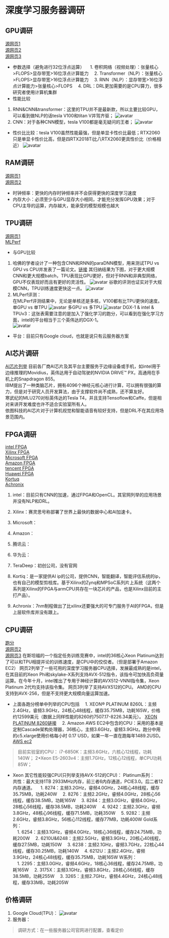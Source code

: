 # 深度学习服务器调研
## GPU调研
 [源网页1](https://timdettmers.com/2019/04/03/which-gpu-for-deep-learning//)  
 [源网页2](https://lambdalabs.com/blog/best-gpu-tensorflow-2080-ti-vs-v100-vs-titan-v-vs-1080-ti-benchmark/?utm_source=google&utm_campaign=1721185907&utm_medium=search&utm_term=%2Bdettmers%20%2Bgpu&utm_content=335777608047&matchtype=b&adgroup=70115897640&feeditemid=&loc_interest_ms=&loc_physical_ms=9003503&network=g&device=c&devicemodel=&adposition=1t1&gclid=EAIaIQobChMI0YfIxMLk5QIVFJSzCh3bngpnEAAYASAAEgL9CPD_BwE)  
 [源网页3](https://www.quora.com/What-is-the-hardware-required-for-Reinforcement-Learning)  
- 参数选择（避免进行32位浮点运算）
&emsp;1. 卷积网络（视频处理）：张量核心>FLOPS>显存带宽>16位浮点计算能力
&emsp;2. Transformer（NLP）：张量核心>FLOPS>显存带宽>16位浮点计算能力
&emsp;3. RNN（NLP）：显存带宽>16位浮点计算能力>张量核心>FLOPS
&emsp;4. DRL：DRL更加需要的是CPU算力，很多研究者使用计算机集群
- 性能比较
1. RNN&CNN&transformer：这里的TPU并不是最新款，所以主要比较GPU，可以看到做NLP的话tesla V100和titan V并驾齐驱；
![avatar](./pics/performance_RTX.png)
2. CNN：对于各种CNN模型，tesla V100都是毫无疑问的王者；
![avatar](./pics/CNN-GPU.png)
- 性价比比较：tesla V100虽然性能最强，但是单显卡性价比最低；RTX2060只是单显卡性价比高，但是四RTX2018Ti比八RTX2060更具性价比（价格相近）
![avatar](./pics/performance_per_dollar_RTX.png)
## RAM调研
 [源网页1](https://timdettmers.com/2018/12/16/deep-learning-hardware-guide//)  
 [源网页2](https://medium.com/syncedreview/harvard-researchers-benchmark-tpu-gpu-cpu-for-deep-learning-3034a452958d)
- 时钟频率：更快的内存时钟频率并不会获得更快的深度学习速度
- 内存大小：必须至少与GPU显存大小相同，才能充分发挥GPU效果；对于CPU主导的运算，内存越大，能承受的模型规模也越大
## TPU调研
[源网页1](https://www.forbes.com/sites/moorinsights/2018/12/13/nvidia-wins-first-ai-benchmarks/#4984647ae4a2)  
[MLPerf](https://mlperf.org/training-results-0-6/)
- 与GPU比较
1. 哈佛的学者设计了一种包含CNN和RNN的paraDNN模型，用来测试TPU vs GPU vs CPU并发表了一篇论文。[链接](https://arxiv.org/pdf/1907.10701.pdf)
其归纳结果为下图，对于更大规模CNN和更大规模batch，TPU表现比GPU更好，但对于RNN和非典型网络，GPU不仅表现好而且有更好的灵活性。
![avatar](./pics/HarwardTPUvsGPU.png)
谷歌的评测也证实对于大规模CNN，TPU训练速度更快这一点。
![avatar](./pics/machine-learning-performance.png)
2. MLPerf评测：  
在MLPerf评测结果中，无论是单核还是多核，V100都有比TPU更快的速度。  
单GPU vs 单TPU
![avatar](./pics/singleGT.png)
多GPU vs 多TPU
![avatar](./pics/MultiGT.png)
DGX-1 & intel & TPUv3：这张表需要注意的是加入了强化学习的跑分，可以看到在强化学习方面，intel的平台相当于三个英伟达的DGX-1。  
![avatar](./pics/MLPerf.png)
- 平台：目前只有Google cloud，也就是说只有云服务器方案
## AI芯片调研
[AI芯片列举](https://github.com/basicmi/AI-Chip)
目前各厂商AI芯片及其平台主要服务于边缘设备或手机，如intel用于边缘推理的Movidius，英伟达用于自动驾驶的NVIDIA DRIVE™ PX，高通用在手机上的Snapdragon 855。  
IBM提出了一种类脑芯片，拥有4096个神经元核心进行计算，可以拥有很强的算力，但是对于研究人员开发算法，由于支撑软件尚不成熟，还不算友好。  
寒武纪的MLU270对标英伟达的Tesla T4，并且支持Tensoflow和Caffe，但是相对来讲开发难度也许不适合实验室所有人。  
依图科技的AI芯片对于计算机视觉和智能语音有较好支持，但是DRL不在其应用场景范围内。  

## FPGA调研
[intel FPGA](https://www.intel.com/content/www/us/en/storage/products/programmable/applications/machine-learning.html)  
[Xilinx FPGA](https://www.xilinx.com/news/press/2018/xilinx-launches-the-world-s-fastest-data-center-and-ai-accelerator-cards.html)  
[Microsoft FPGA](https://www.microsoft.com/en-us/research/project/project-catapult/)  
[Amazon FPGA](https://amazonaws-china.com/cn/ec2/instance-types/f1/?nc1=h_ls)  
[tencent FPGA](https://cloud.tencent.com/product/fpga)  
[Huawei FPGA](https://www.huaweicloud.com/product/fcs.html)  
[Kortuq](http://www.kortiq.com/)  
[Achronix](https://www.achronix.com/)  

1. intel：目前只有CNN的加速，通过FPGA和OpenCL。其官网列举的应用场景并没有NLP和DRL。  

2. Xilinx：赛灵思号称部署了世界上最快的数据中心和AI加速卡。  

3. Microsoft：  

4. Amazon：  

5. 腾讯云：  

6. 华为云：  
7. TeraDeep：初创公司，没有官网  

8. Kortiq：是一家提供AI ip的公司，提供CNN，智能翻译，智能评估系统的ip，也有自己的模型剪枝库。基于Xilinx的Zynq和MPSoC系列片上系统（这两个系列是Xilinx的FPGA与armCPU共存在一块芯片的产品，也是Xilinx目前的主打产品）。  

9. Achronix：7nm制程做出了比xilinx还要强大的可专门服务于AI的FPGA，但是上层软件库并没有跟上。  
## CPU调研
[跑分](https://dawn.cs.stanford.edu/benchmark/ImageNet/train.html)  
[源网页2](https://blog.inten.to/cpu-hardware-for-deep-learning-b91f53cb18af)  
[源网页3](https://en.wikipedia.org/wiki/AVX-512#CPUs_with_AVX-512)
在斯坦福的一个指定任务训练竞赛中，intel的36核心Xeon Platinum达到了可以和TPU相提并论的训练速度，是CPU中的佼佼者。（但是部署于Amazon EC2）
网页2列举了一些可用的深度学习服务器CPU选择，发展最成熟的是intel，在其目前的Xeon Phi和skylake-X系列支持AVX-512指令，该指令可加快高负荷量运算。在今年十月，intel推出了专用于神经计算的AVX512-VNNI指令集，Xeon Platinum 2代均支持该指令集。
网页3列举了支持AVX512的CPU。
AMD的CPU支持到AVX-256，但是不支持更大规模向量运算加速。
- 上面各跑分榜单中列举的CPU包括
&emsp;1. XEON® PLATINUM 8260L：主频2.4GHz，睿频3.9GHz，24核心48线程，缓存35.75MB，功耗165W，价格约12599美元（数据上同样性能的8260约7507.17-8226.34美元）。
[XEON PLATINUM 8260链接](https://www.intel.com/content/www/us/en/products/processors/xeon/scalable/platinum-processors/platinum-8260.html)
&emsp;2. Amazon AWS EC2中包含的CPU：采用的基本是定制Cascade架构处理器，36核心，主频3.6GHz，睿频3.9GHz。跑分中用的c5.xlarge使用价格每小时 0.17 USD，如果一年一直在跑每年1489.2USD。
[AWS ec2](https://amazonaws-china.com/cn/ec2/)
>目前实验室的CPU：
>i7-6850K：主频3.6GHz，六核心12线程，功耗140W；
>2*Xeon E5-2603v4：主频1.7GHz，12核心12线程，单CPU功耗85W；

- Xeon 其它性能较强CPU(只列举支持AVX-512的CPU)：
Platinum系列：  
共性：最大支持1TB 2933MHz内存，前三者6内存通道，PCIE3.0。后二者12内存通道。
&emsp;1. 8274：主频3.2GHz，睿频4.0GHz，24核心48线程，缓存35.75MB，功耗240W
&emsp;2. 8276：主频2.2GHz，睿频4.0GHz，28核心56线程，缓存38.5MB，功耗165W
&emsp;3. 8284：主频3.0GHz，睿频4.0GHz，28核心56线程，缓存38.5MB，功耗240W
&emsp;4. 9242：主频2.3GHz，睿频3.8GHz，48核心96线程，缓存71.5MB，功耗350W
&emsp;5. 9282：主频2.6GHz，睿频3.8GHz，56核心112线程，缓存77MB，功耗400W
Gold系列：  
&emsp;1. 6254：主频3.1GHz，睿频4.0GHz，18核心36线程，缓存24.75MB，功耗200W
&emsp;2. 6210U&6248：主频2.5GHz，睿频3.9GHz，20核心40线程，缓存27.5MB，功耗150W
&emsp;3. 6238：主频2.1GHz，睿频3.7GHz，22核心44线程，缓存30.25MB，功耗140W
&emsp;4. 6212U：主频2.4GHz，睿频3.9GHz，24核心48线程，缓存35.75MB，功耗165W
W系列：  
&emsp;1. 2295：主频3.0GHz，睿频4.6GHz，18核心36线程，缓存24.75MB，功耗165W
&emsp;2. 3175X：主频3.1GHz，睿频3.8GHz，28核心56线程，缓存38.5MB，功耗255W
&emsp;3. 3265：主频2.7GHz，睿频4.4GHz，24核心48线程，缓存33MB，功耗205W
## 价格调研
1. Google Cloud(TPU)：
![avatar](./pics/TPU-price.png)
2. 服务器：
>调研方式：在一些服务器公司官网进行配置，查看定价

